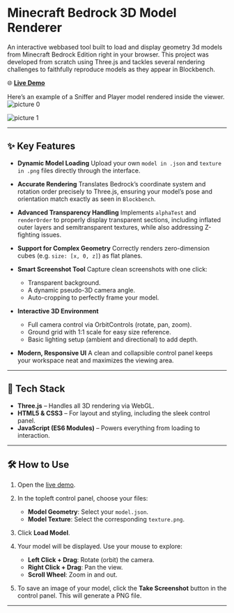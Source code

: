 # Minecraft Bedrock 3D Model Renderer

An interactive webbased tool built to load and display geometry 3d models from Minecraft Bedrock Edition right in your browser. This project was developed from scratch using Three.js and tackles several rendering challenges to faithfully reproduce models as they appear in Blockbench.

🌐 **[Live Demo](https://zulfahmifjr.github.io/3DModelRenderer/)**

Here’s an example of a Sniffer and Player model rendered inside the viewer.
![picture 0](https://raw.githubusercontent.com/ZulfahmiFajri/ProgDas/main/caches/31f85b3217c70ff468486f104fe668d004d268e4e98af5f3d1b8dd4dde41696e.png)

![picture 1](https://raw.githubusercontent.com/ZulfahmiFajri/ProgDas/main/caches/ce38bb3d03206b15af9a5194fd7ad057f869bbe42fed99780fb66b0acbbe49c2.png)

---

## ✨ Key Features

-   **Dynamic Model Loading**
    Upload your own `model in .json` and `texture in .png` files directly through the interface.

-   **Accurate Rendering**
    Translates Bedrock’s coordinate system and rotation order precisely to Three.js, ensuring your model’s pose and orientation match exactly as seen in `Blockbench`.

-   **Advanced Transparency Handling**
    Implements `alphaTest` and `renderOrder` to properly display transparent sections, including inflated outer layers and semitransparent textures, while also addressing Z-fighting issues.

-   **Support for Complex Geometry**
    Correctly renders zero-dimension cubes (e.g. `size: [x, 0, z]`) as flat planes.

-   **Smart Screenshot Tool**
    Capture clean screenshots with one click:

    -   Transparent background.
    -   A dynamic pseudo-3D camera angle.
    -   Auto-cropping to perfectly frame your model.

-   **Interactive 3D Environment**

    -   Full camera control via OrbitControls (rotate, pan, zoom).
    -   Ground grid with 1:1 scale for easy size reference.
    -   Basic lighting setup (ambient and directional) to add depth.

-   **Modern, Responsive UI**
    A clean and collapsible control panel keeps your workspace neat and maximizes the viewing area.

---

## 🚀 Tech Stack

-   **Three.js** – Handles all 3D rendering via WebGL.
-   **HTML5 & CSS3** – For layout and styling, including the sleek control panel.
-   **JavaScript (ES6 Modules)** – Powers everything from loading to interaction.

---

## 🛠️ How to Use

1. Open the [live demo](https://zulfahmifjr.github.io/3DModelRenderer/).
2. In the topleft control panel, choose your files:

    - **Model Geometry**: Select your `model.json`.
    - **Model Texture**: Select the corresponding `texture.png`.

3. Click **Load Model**.
4. Your model will be displayed. Use your mouse to explore:

    - **Left Click + Drag**: Rotate (orbit) the camera.
    - **Right Click + Drag**: Pan the view.
    - **Scroll Wheel**: Zoom in and out.

5. To save an image of your model, click the **Take Screenshot** button in the control panel. This will generate a PNG file.

---
